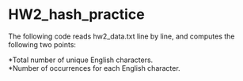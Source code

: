 # HW2_hash_practice
The following code reads hw2_data.txt line by line, and computes the following two points:

*Total number of unique English characters.  
*Number of occurrences for each English character.
